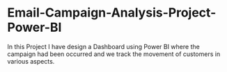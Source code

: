 # Email-Campaign-Analysis-Project-Power-BI
In this Project I have design a Dashboard using Power BI where the campaign had been occurred and we track the movement of customers in various aspects.
